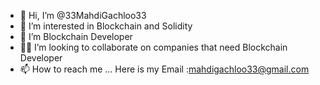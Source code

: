 - 👋 Hi, I’m @33MahdiGachloo33
- 👀 I’m interested in Blockchain and Solidity
- 🌱 I’m Blockchain Developer
- 🤝🏻 I’m looking to collaborate on companies that need Blockchain Developer
- 📫 How to reach me ... Here is my Email :mahdigachloo33@gmail.com


<!---
33MahdiGachloo33/33MahdiGachloo33 is a ✨ special ✨ repository because its `README.md` (this file) appears on your GitHub profile.
You can click the Preview link to take a look at your changes.
--->
